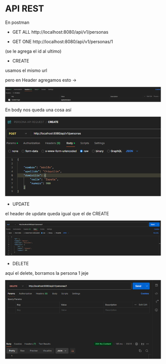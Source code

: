 # API REST


En postman 

* GET ALL
http://localhost:8080/api/v1/personas

* GET ONE
http://localhost:8080/api/v1/personas/1 

(se le agrega el id al ultimo)

* CREATE

usamos el mismo url

pero en Header agregamos esto ->

![img.png](img.png)

En body nos queda una cosa así 

![img_1.png](img_1.png)

* UPDATE

el header de update queda igual que el de CREATE

![img_2.png](img_2.png)

* DELETE

aquí el delete, borramos la persona 1 jeje

![img_3.png](img_3.png)

